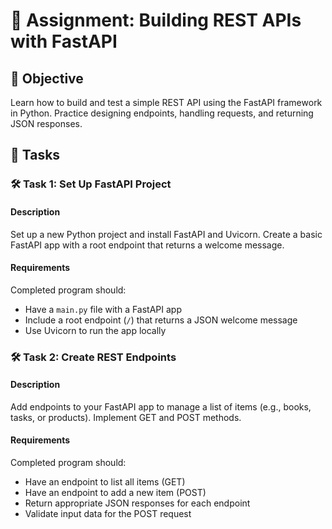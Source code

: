 # 📘 Assignment: Building REST APIs with FastAPI

## 🎯 Objective

Learn how to build and test a simple REST API using the FastAPI framework in Python. Practice designing endpoints, handling requests, and returning JSON responses.

## 📝 Tasks

### 🛠️ Task 1: Set Up FastAPI Project

#### Description
Set up a new Python project and install FastAPI and Uvicorn. Create a basic FastAPI app with a root endpoint that returns a welcome message.

#### Requirements
Completed program should:

- Have a `main.py` file with a FastAPI app
- Include a root endpoint (`/`) that returns a JSON welcome message
- Use Uvicorn to run the app locally

### 🛠️ Task 2: Create REST Endpoints

#### Description
Add endpoints to your FastAPI app to manage a list of items (e.g., books, tasks, or products). Implement GET and POST methods.

#### Requirements
Completed program should:

- Have an endpoint to list all items (GET)
- Have an endpoint to add a new item (POST)
- Return appropriate JSON responses for each endpoint
- Validate input data for the POST request

